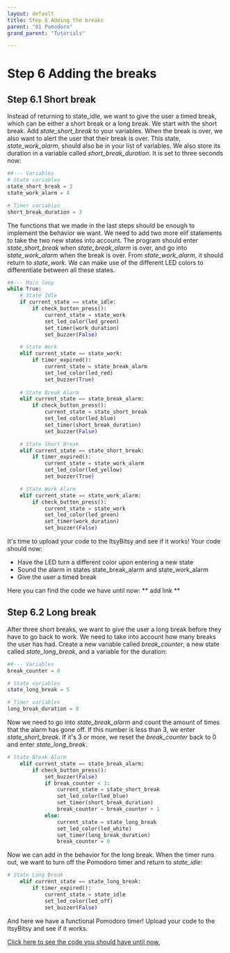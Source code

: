 ```yaml
---
layout: default
title: Step 6 Adding the breaks
parent: "01 Pomodoro"
grand_parent: "Tutorials"

---
```


# Step 6 Adding the breaks
## Step 6.1 Short break
Instead of returning to state_idle, we want to give the user a timed break, which can be either a short break or a long break. We start with the short break. Add *state_short_break* to your variables. When the break is over, we also want to alert the user that their break is over. This state, *state_work_alarm*, should also be in your list of variables. We also store its duration in a variable called *short_break_duration*. It is set to three seconds now:

```python
##--- Variables
# State variables
state_short_break = 3
state_work_alarm = 4

# Timer variables
short_break_duration = 3

```

The functions that we made in the last steps should be enough to implement the behavior we want. We need to add two more elif statements to take the two new states into account. The program should enter *state_short_break* when *state_break_alarm* is over, and go into *state_work_alarm* when the break is over. From *state_work_alarm*, it should return to *state_work*. We can make use of the different LED colors to differentiate between all these states. 

```python
##--- Main loop
while True:
    # State Idle
    if current_state == state_idle:
        if check_button_press():
            current_state = state_work
            set_led_color(led_green)
            set_timer(work_duration)
            set_buzzer(False)

    # State Work
    elif current_state == state_work:
        if timer_expired():
            current_state = state_break_alarm
            set_led_color(led_red)
            set_buzzer(True)
    
    # State Break Alarm
    elif current_state == state_break_alarm:
        if check_button_press():
            current_state = state_short_break
            set_led_color(led_blue)
            set_timer(short_break_duration)
            set_buzzer(False)

    # State Short Break
    elif current_state == state_short_break:
        if timer_expired():
            current_state = state_work_alarm
            set_led_color(led_yellow)
            set_buzzer(True)

    # State Work Alarm
    elif current_state == state_work_alarm:
        if check_button_press():
            current_state = state_work
            set_led_color(led_green)
            set_timer(work_duration)
            set_buzzer(False)

```

It's time to upload your code to the ItsyBitsy and see if it works! Your code should now:

 - Have the LED turn a different color upon entering a new state
 - Sound the alarm in states state_break_alarm and state_work_alarm
 - Give the user a timed break 
 
 Here you can find the code we have until now: ** add link ** 

## Step 6.2 Long break
After three short breaks, we want to give the user a long break before they have to go back to work. We need to take into account how many breaks the user has had. Create a new variable called *break_counter*, a new state called *state_long_break*, and a variable for the duration:

```python
##--- Variables
break_counter = 0

# State variables 
state_long_break = 5

# Timer variables
long_break_duration = 8

```

Now we need to go into *state_break_alarm* and count the amount of times that the alarm has gone off. If this number is less than 3, we enter *state_short_break*. If it's 3 or more, we reset the *break_counter* back to 0 and enter *state_long_break*.

```python
# State Break Alarm
    elif current_state == state_break_alarm:
        if check_button_press():
            set_buzzer(False)
            if break_counter < 3:
                current_state = state_short_break
                set_led_color(led_blue)
                set_timer(short_break_duration)
                break_counter = break_counter + 1
            else:
                current_state = state_long_break
                set_led_color(led_white)
                set_timer(long_break_duration)
                break_counter = 0

```

Now we can add in the behavior for the long break. When the timer runs out, we want to turn off the Pomodoro timer and return to *state_idle*:

```python
# State Long Break
    elif current_state == state_long_break:
        if timer_expired():
            current_state = state_idle
            set_led_color(led_off)
            set_buzzer(False)

```

And here we have a functional Pomodoro timer! Upload your code to the ItsyBitsy and see if it works. 

[Click here to see the code you should have until now.](https://id-studiolab.github.io/Digital-Interfaces/tutorials/01-pomodoro/step6-code.html)